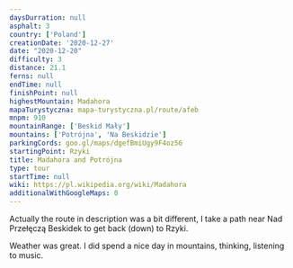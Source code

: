 ```yaml
---
daysDurration: null
asphalt: 3
country: ['Poland']
creationDate: '2020-12-27'
date: "2020-12-20"
difficulty: 3
distance: 21.1
ferns: null
endTime: null
finishPoint: null
highestMountain: Madahora
mapaTurystyczna: mapa-turystyczna.pl/route/afeb
mnpm: 910
mountainRange: ['Beskid Mały']
mountains: ['Potrójna', 'Na Beskidzie']
parkingCords: goo.gl/maps/dgefBmiUgy9F4oz56
startingPoint: Rzyki
title: Madahora and Potrójna
type: tour
startTime: null
wiki: https://pl.wikipedia.org/wiki/Madahora
additionalWithGoogleMaps: 0
---
```


Actually the route in description was a bit different, I take a path near Nad Przełęczą Beskidek to get back (down) to Rzyki.

Weather was great. I did spend a nice day in mountains, thinking, listening to music.
